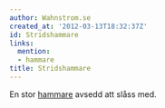 ```yaml
---
author: Wahnstrom.se
created_at: '2012-03-13T18:32:37Z'
id: Stridshammare
links:
  mention:
  - hammare
title: Stridshammare
---
```


En stor [hammare] avsedd att slåss med.

  [hammare]: hammare
